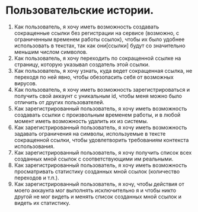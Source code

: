 # Пользовательские истории.

1. Как пользователь, я хочу иметь возможность создавать сокращенные ссылки без регистрации на сервисе (возможно, с ограниченным временем работы ссылок), чтобы их было удобнее использовать в текстах, так как они[ccылки] будут со значительно меньшим числом символов.
2. Как пользователь, я хочу переходить по сокращенной ссылке на страницу, которую указывал создатель этой ссылки.
3. Как пользователь, я хочу узнать, куда ведет сокращенная ссылка, не переходя по ней явно, чтобы обезопасить себя от возможных вирусов.
4. Как пользователь, я хочу иметь возможность зарегистрироваться и получить свой аккаунт с уникальным id, чтобы меня можно было отличить от других пользователей.
5. Как зарегистрированный пользователь, я хочу иметь возможность создавать ссылки с произвольным временем работы, и в любой момент иметь возможность удалить их из системы.
6. Как зарегистрированный пользователь, я хочу иметь возможность задавать ограничения на символы, используемые в тексте сокращенной ссылки, чтобы удовлетворить требованиям контекста использования.
7. Как зарегистрированный пользователь, я хочу получить список всех созданных мной ссылок с соответствующими им реальными.
8. Как зарегистрированный пользователь, я хочу иметь возможность просматривать статистику созданных мной ссылок (количество переходов и т.п.).
9. Как зарегистрированный пользователь, я хочу, чтобы действия от моего аккаунта мог выполнять исключительно я и чтобы никто другой не мог видеть и менять список созданных мной ссылок и видеть их статистику.
